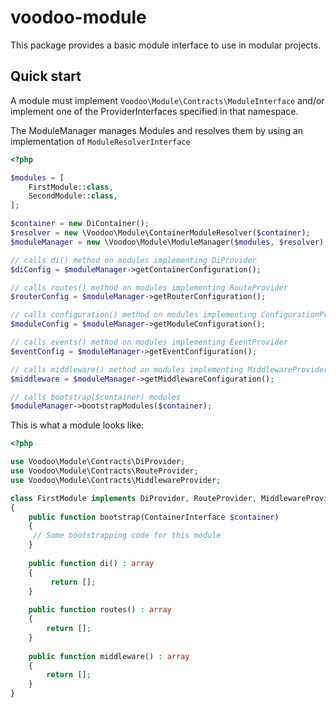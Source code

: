 # voodoo-module

This package provides a basic module interface to use in modular projects.

## Quick start

A module must implement `Voodoo\Module\Contracts\ModuleInterface` and/or implement one of the ProviderInterfaces specified in that
namespace.

The ModuleManager manages Modules and resolves them by using an implementation of `ModuleResolverInterface`

```php
<?php

$modules = [
    FirstModule::class,
    SecondModule::class,
];

$container = new DiContainer();
$resolver = new \Voodoo\Module\ContainerModuleResolver($container);
$moduleManager = new \Voodoo\Module\ModuleManager($modules, $resolver);

// calls di() method on modules implementing DiProvider
$diConfig = $moduleManager->getContainerConfiguration();

// calls routes() method on modules implementing RouteProvider
$routerConfig = $moduleManager->getRouterConfiguration();

// calls configuration() method on modules implementing ConfigurationProvider
$moduleConfig = $moduleManager->getModuleConfiguration();

// calls events() method on modules implementing EventProvider
$eventConfig = $moduleManager->getEventConfiguration();

// calls middleware() method on modules implementing MiddlewareProvider
$middleware = $moduleManager->getMiddlewareConfiguration();

// calls bootstrap($container) modules
$moduleManager->bootstrapModules($container);

```

This is what a module looks like:

```php
<?php

use Voodoo\Module\Contracts\DiProvider;
use Voodoo\Module\Contracts\RouteProvider;
use Voodoo\Module\Contracts\MiddlewareProvider;

class FirstModule implements DiProvider, RouteProvider, MiddlewareProvider
{
    public function bootstrap(ContainerInterface $container)
    {
     // Some bootstrapping code for this module
    }
    
    public function di() : array
    {
         return [];
    }
    
    public function routes() : array
    {
        return []; 
    }
    
    public function middleware() : array
    {
        return [];
    }
}
```